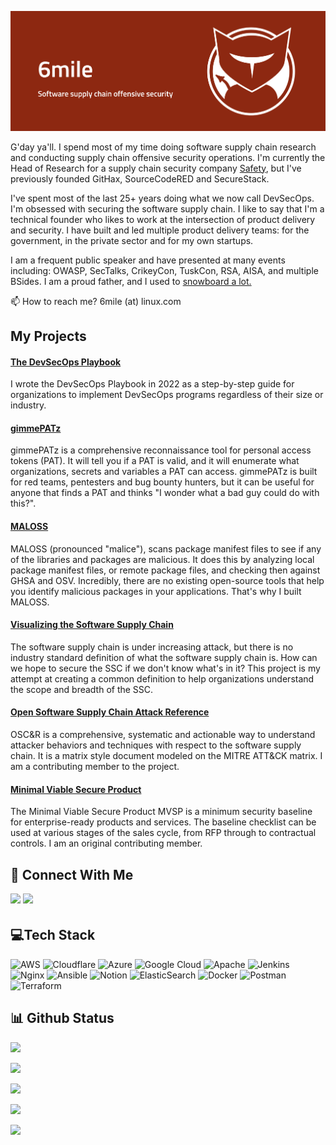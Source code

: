 ![6mile Profile](6mile-github-profile-banner.png)

G'day ya'll.  I spend most of my time doing software supply chain research and conducting supply chain offensive security operations. I'm currently the Head of Research for a supply chain security company [Safety](https://getsafety.com), but I've previously founded GitHax, SourceCodeRED and SecureStack.  

I've spent most of the last 25+ years doing what we now call DevSecOps. I'm obsessed with securing the software supply chain. I like to say that I'm a technical founder who likes to work at the intersection of product delivery and security. I have built and led multiple product delivery teams: for the government, in the private sector and for my own startups.

I am a frequent public speaker and have presented at many events including: OWASP, SecTalks, CrikeyCon, TuskCon, RSA, AISA, and multiple BSides.  I am a proud father, and I used to [snowboard a lot.](https://www.youtube.com/watch?v=dnHD_8f5O2k&list=PLap8pGxdE173KGgnzBJGxFIlVSjODg_mz)

📫 How to reach me? 6mile (at) linux.com</p>  

## My Projects

#### [The DevSecOps Playbook](https://github.com/6mile/DevSecOps-Playbook)

I wrote the DevSecOps Playbook in 2022 as a step-by-step guide for organizations to implement DevSecOps programs regardless of their size or industry.

#### [gimmePATz](https://github.com/6mile/gimmepatz)

gimmePATz is a comprehensive reconnaissance tool for personal access tokens (PAT).  It will tell you if a PAT is valid, and it will enumerate what organizations, secrets and variables a PAT can access.  gimmePATz is built for red teams, pentesters and bug bounty hunters, but it can be useful for anyone that finds a PAT and thinks "I wonder what a bad guy could do with this?".

#### [MALOSS](https://github.com/6mile/MALOSS)

MALOSS (pronounced "malice"), scans package manifest files to see if any of the libraries and packages are malicious. It does this by analyzing local package manifest files, or remote package files, and checking then against GHSA and OSV.  Incredibly, there are no existing open-source tools that help you identify malicious packages in your applications.  That's why I built MALOSS. 

#### [Visualizing the Software Supply Chain](https://github.com/SecureStackCo/visualizing-software-supply-chain)

The software supply chain is under increasing attack, but there is no industry standard definition of what the software supply chain is. How can we hope to secure the SSC if we don't know what's in it?  This project is my attempt at creating a common definition to help organizations understand the scope and breadth of the SSC.

#### [Open Software Supply Chain Attack Reference](https://pbom.dev)
OSC&R is a comprehensive, systematic and actionable way to understand attacker behaviors and techniques with respect to the software supply chain. It is a matrix style document modeled on the MITRE ATT&CK matrix.  I am a contributing member to the project.

#### [Minimal Viable Secure Product](https://mvsp.dev)
The Minimal Viable Secure Product MVSP is a minimum security baseline for enterprise-ready products and services. The baseline checklist can be used at various stages of the sales cycle, from RFP through to contractual controls. I am an original contributing member.

## 👥 Connect With Me
<p>
<a href="https://linkedin.com/in/mccartypaul"><img src="https://img.shields.io/badge/linkedin-%230077B5.svg?style=for-the-badge&logo=linkedin&logoColor=white" style="margin-bottom: 4px;" height="30px" target="_blank"></a>
<a href="https://twitter.com/@eastsidemccarty"><img src="https://img.shields.io/badge/Twitter-%231DA1F2.svg?style=for-the-badge&logo=Twitter&logoColor=white" style="margin-bottom: 4px;" height="30px" target="_blank"></a>
</p>

## 💻Tech Stack
![AWS](https://img.shields.io/badge/AWS-%23FF9900.svg?style=for-the-badge&logo=amazon-aws&logoColor=white) ![Cloudflare](https://img.shields.io/badge/Cloudflare-F38020?style=for-the-badge&logo=Cloudflare&logoColor=white) ![Azure](https://img.shields.io/badge/azure-%230072C6.svg?style=for-the-badge&logo=azure-devops&logoColor=white) ![Google Cloud](https://img.shields.io/badge/Google%20Cloud-%234285F4.svg?style=for-the-badge&logo=google-cloud&logoColor=white) ![Apache](https://img.shields.io/badge/apache-%23D42029.svg?style=for-the-badge&logo=apache&logoColor=white) ![Jenkins](https://img.shields.io/badge/jenkins-%232C5263.svg?style=for-the-badge&logo=jenkins&logoColor=white) ![Nginx](https://img.shields.io/badge/nginx-%23009639.svg?style=for-the-badge&logo=nginx&logoColor=white) ![Ansible](https://img.shields.io/badge/ansible-%231A1918.svg?style=for-the-badge&logo=ansible&logoColor=white) ![Notion](https://img.shields.io/badge/Notion-%23000000.svg?style=for-the-badge&logo=notion&logoColor=white) ![ElasticSearch](https://img.shields.io/badge/-ElasticSearch-005571?style=for-the-badge&logo=elasticsearch) ![Docker](https://img.shields.io/badge/docker-%230db7ed.svg?style=for-the-badge&logo=docker&logoColor=white) ![Postman](https://img.shields.io/badge/Postman-FF6C37?style=for-the-badge&logo=postman&logoColor=white) ![Terraform](https://img.shields.io/badge/terraform-%235835CC.svg?style=for-the-badge&logo=terraform&logoColor=white)

## 📊 Github Status

<p><img src="https://github-readme-stats.vercel.app/api?username=6mile&show_icons=true"><p>

<p><img src="https://github-readme-stats.vercel.app/api/top-langs/?username=6mile&layout=compact"><p>

<p><img src="https://metrics.lecoq.io/6mile"><p>

<p><img src="https://github-readme-streak-stats.herokuapp.com/?user=6mile"><p>

<p><img src="https://visitcount.itsvg.in/api?id=6mile&label=Profile%20Views&color=12&icon=5&pretty=true"><p>
